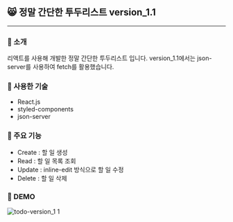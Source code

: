 ## 😸 정말 간단한 투두리스트 version_1.1

---

### 💜 소개

리액트를 사용해 개발한 정말 간단한 투두리스트 입니다.
version_1.1에서는 json-server를 사용하여 fetch를 활용했습니다.

### 💜 사용한 기술

- React.js
- styled-components
- json-server

### 💜 주요 기능

- Create : 할 일 생성
- Read : 할 일 목록 조회
- Update : inline-edit 방식으로 할 일 수정
- Delete : 할 일 삭제

### 💜 DEMO

![todo-version_1 1](https://user-images.githubusercontent.com/89173923/196369339-f668015d-b8ef-45f2-9909-530d0b897a61.gif)
